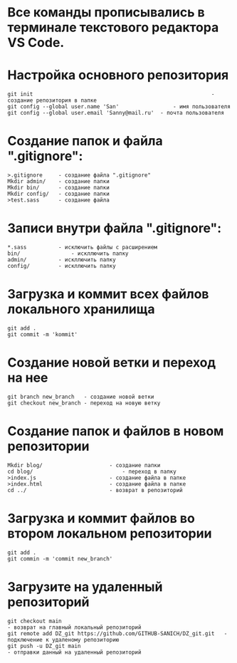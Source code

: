 # Все команды прописывались в терминале текстового редактора VS Code.
# Настройка основного репозитория 
	git init														- создание репозитория в папке
	git config --global user.name 'San'					- имя пользователя
	git config --global user.email 'Sanny@mail.ru'	- почта пользователя

# Создание папок и файла ".gitignore":
	>.gitignore		- создание файла ".gitignore"
	Mkdir admin/	- создание папки 
	Mkdir bin/		- создание папки 
	Mkdir config/	- создание папки 
	>test.sass		- создание файла

# Записи внутри файла ".gitignore":
	*.sass			- исключить файлы с расширением
	bin/				- искллючить папку
	admin/			- искллючить папку
	config/			- искллючить папку

# Загрузка и коммит всех файлов локального хранилища
	git add . 
	git commit -m 'kommit'

# Создание новой ветки и переход на нее
	git branch new_branch	- создание новой ветки 
	git checkout new_branch	- переход на новую ветку

# Создание папок и файлов в новом репозитории
	Mkdir blog/						- создание папки
	cd blog/							- переход в папку
	>index.js 						- создание файла в папке
	>index.html				 		- создание файла в папке
	cd ../							- возврат в репозиторий

# Загрузка и коммит файлов во втором локальном репозитории
	git add .
	git commin -m 'commit new_branch'

# Загрузите на удаленный репозиторий
	git checkout main 																	- возврат на главный локальный репозиторий
	git remote add DZ_git https://github.com/GITHUB-SANICH/DZ_git.git 	- подключение к удаленому репозиторию 
	git push -u DZ_git main		 														- отправки данный на удаленный репозиторий